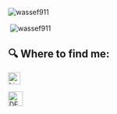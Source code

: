 <p align="left"> <img src="https://komarev.com/ghpvc/?username=wassef911&label=Profile%20views&color=0e75b6&style=flat" alt="wassef911" /> </p>

<p>&nbsp;<img align="center" src="https://github-readme-stats.vercel.app/api?username=wassef911&show_icons=true&theme=dracula)" alt="wassef911" /></p>

## 🔍  Where to find me:
<p align="left">

[<img src="https://img.shields.io/badge/LinkedIn-0077B5?style=for-the-badge&logo=linkedin&logoColor=white" alt="LinkedIn" title="LinkedIn" height="25" />](https://www.linkedin.com/in/wassef-ben-ahmed/)

[<img src="https://img.shields.io/badge/dev.to-0A0A0A?style=for-the-badge&logo=dev.to&logoColor=white" alt="DEV" title="DEV" height="30" />](https://dev.to/wassef911)
  
</p>




